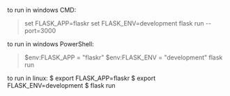 to run in windows CMD: 
> set FLASK_APP=flaskr
> set FLASK_ENV=development
> flask run --port=3000

to run in windows PowerShell:
> $env:FLASK_APP = "flaskr"
> $env:FLASK_ENV = "development"
> flask run

to run in linux: 
$ export FLASK_APP=flaskr
$ export FLASK_ENV=development
$ flask run